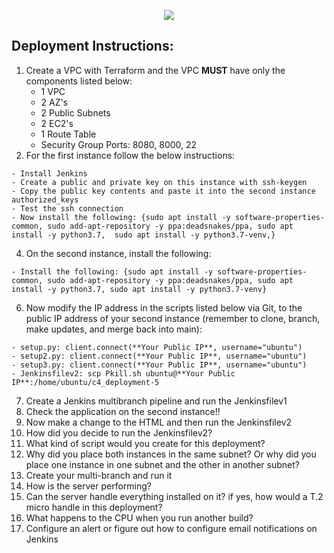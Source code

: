 <p align="center">
<img src="https://github.com/kura-labs-org/kuralabs_deployment_1/blob/main/Kuralogo.png">
</p>

## Deployment Instructions:
1. Create a VPC with Terraform and the VPC **MUST** have only the components listed below:
    - 1 VPC
    - 2 AZ's
    - 2 Public Subnets
    - 2 EC2's
    - 1 Route Table
    - Security Group Ports: 8080, 8000, 22     
2. For the first instance follow the below instructions:
```
- Install Jenkins
- Create a public and private key on this instance with ssh-keygen
- Copy the public key contents and paste it into the second instance authorized_keys
- Test the ssh connection 
- Now install the following: {sudo apt install -y software-properties-common, sudo add-apt-repository -y ppa:deadsnakes/ppa, sudo apt install -y python3.7,  sudo apt install -y python3.7-venv,}
```
4. On the second instance, install the following:
```
- Install the following: {sudo apt install -y software-properties-common, sudo add-apt-repository -y ppa:deadsnakes/ppa, sudo apt install -y python3.7, sudo apt install -y python3.7-venv}
```
6. Now modify the IP address in the scripts listed below via Git, to the public IP address of your second instance (remember to clone, branch, make updates, and merge back into main):
```
- setup.py: client.connect(**Your Public IP**, username="ubuntu")
- setup2.py: client.connect(**Your Public IP**, username="ubuntu")
- setup3.py: client.connect(**Your Public IP**, username="ubuntu")
- Jenkinsfilev2: scp Pkill.sh ubuntu@**Your Public IP**:/home/ubuntu/c4_deployment-5
```
7. Create a Jenkins multibranch pipeline and run the Jenkinsfilev1 
8. Check the application on the second instance!!
4. Now make a change to the HTML and then run the Jenkinsfilev2 
5. How did you decide to run the Jenkinsfilev2?
6. What kind of script would you create for this deployment?
7. Why did you place both instances in the same subnet? Or why did you place one instance in one subnet and the other in another subnet?
8. Create your multi-branch and run it
9. How is the server performing?
10. Can the server handle everything installed on it? if yes, how would a T.2 micro handle in this deployment? 
11. What happens to the CPU when you run another build?
12. Configure an alert or figure out how to configure email notifications on Jenkins
